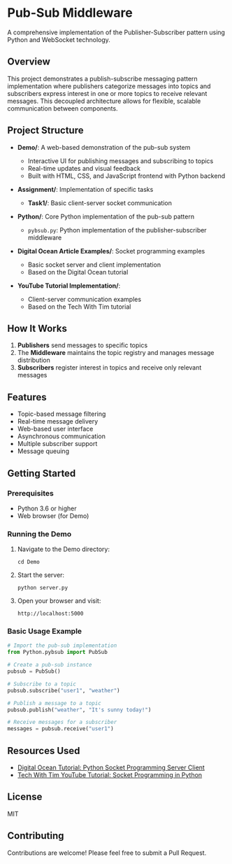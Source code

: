 # Pub-Sub Middleware

A comprehensive implementation of the Publisher-Subscriber pattern using Python and WebSocket technology.

## Overview

This project demonstrates a publish-subscribe messaging pattern implementation where publishers categorize messages into topics and subscribers express interest in one or more topics to receive relevant messages. This decoupled architecture allows for flexible, scalable communication between components.

## Project Structure

- **Demo/**: A web-based demonstration of the pub-sub system
  - Interactive UI for publishing messages and subscribing to topics
  - Real-time updates and visual feedback
  - Built with HTML, CSS, and JavaScript frontend with Python backend

- **Assignment/**: Implementation of specific tasks
  - **Task1/**: Basic client-server socket communication

- **Python/**: Core Python implementation of the pub-sub pattern
  - `pybsub.py`: Python implementation of the publisher-subscriber middleware

- **Digital Ocean Article Examples/**: Socket programming examples
  - Basic socket server and client implementation
  - Based on the Digital Ocean tutorial

- **YouTube Tutorial Implementation/**: 
  - Client-server communication examples
  - Based on the Tech With Tim tutorial

## How It Works

1. **Publishers** send messages to specific topics
2. The **Middleware** maintains the topic registry and manages message distribution
3. **Subscribers** register interest in topics and receive only relevant messages

## Features

- Topic-based message filtering
- Real-time message delivery
- Web-based user interface
- Asynchronous communication
- Multiple subscriber support
- Message queuing

## Getting Started

### Prerequisites

- Python 3.6 or higher
- Web browser (for Demo)

### Running the Demo

1. Navigate to the Demo directory:
   ```
   cd Demo
   ```

2. Start the server:
   ```
   python server.py
   ```

3. Open your browser and visit:
   ```
   http://localhost:5000
   ```

### Basic Usage Example

```python
# Import the pub-sub implementation
from Python.pybsub import PubSub

# Create a pub-sub instance
pubsub = PubSub()

# Subscribe to a topic
pubsub.subscribe("user1", "weather")

# Publish a message to a topic
pubsub.publish("weather", "It's sunny today!")

# Receive messages for a subscriber
messages = pubsub.receive("user1")
```

## Resources Used

- [Digital Ocean Tutorial: Python Socket Programming Server Client](https://www.digitalocean.com/community/tutorials/python-socket-programming-server-client)
- [Tech With Tim YouTube Tutorial: Socket Programming in Python](https://www.youtube.com/watch?v=3QiPPX-KeSc)

## License

MIT

## Contributing

Contributions are welcome! Please feel free to submit a Pull Request.